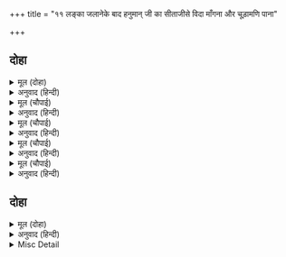 +++
title = "११ लङ्का जलानेके बाद हनुमान् जी का सीताजीसे विदा माँगना और चूड़ामणि पाना"

+++


## दोहा


<details><summary>मूल (दोहा)</summary>

पूँछ बुझाइ खोइ श्रम धरि लघु रूप बहोरि।  
जनकसुता कें आगें ठाढ़ भयउ कर जोरि॥ २६॥
</details>

<details><summary>अनुवाद (हिन्दी)</summary>

पूँछ बुझाकर, थकावट दूर करके और फिर छोटा-सा रूप धारण कर हनुमान् जी श्रीजानकीजीके सामने हाथ जोड़कर जा खडे़ हुए॥ २६॥
</details>

<details><summary>मूल (चौपाई)</summary>

मातु मोहि दीजे कछु चीन्हा।  
जैसें रघुनायक मोहि दीन्हा॥  
चूड़ामनि उतारि तब दयऊ।  
हरष समेत पवनसुत लयऊ॥
</details>

<details><summary>अनुवाद (हिन्दी)</summary>

[हनुमान् जीने कहा—] हे माता! मुझे कोई चिह्न (पहचान) दीजिये, जैसे श्रीरघुनाथजीने मुझे दिया था। तब सीताजीने चूड़ामणि उतारकर दी। हनुमान् जीने उसको हर्षपूर्वक ले लिया॥ १॥
</details>

<details><summary>मूल (चौपाई)</summary>

कहेहु तात अस मोर प्रनामा।  
सब प्रकार प्रभु पूरनकामा॥  
दीन दयाल बिरिदु संभारी।  
हरहु नाथ मम संकट भारी॥
</details>

<details><summary>अनुवाद (हिन्दी)</summary>

[जानकीजीने कहा—] हे तात! मेरा प्रणाम निवेदन करना और इस प्रकार कहना—हे प्रभु! यद्यपि आप सब प्रकारसे पूर्णकाम हैं (आपको किसी प्रकारकी कामना नहीं है), तथापि दीनों (दुखियों) पर दया करना आपका विरद है [और मैं दीन हूँ] अतःउस विरदको याद करके, हे नाथ! मेरे भारी संकटको दूर कीजिये॥ २॥
</details>

<details><summary>मूल (चौपाई)</summary>

तात सक्रसुत कथा सुनाएहु।  
बान प्रताप प्रभुहि समुझाएहु॥  
मास दिवस महुँ नाथु न आवा।  
तौ पुनि मोहि जिअत नहिं पावा॥
</details>

<details><summary>अनुवाद (हिन्दी)</summary>

हे तात! इन्द्रपुत्र जयन्तकी कथा (घटना) सुनाना और प्रभुको उनके बाणका प्रताप समझाना [स्मरण कराना]। यदि महीनेभरमें नाथ न आये तो फिर मुझे जीती न पायेंगे॥ ३॥
</details>

<details><summary>मूल (चौपाई)</summary>

कहु कपि केहि बिधि राखौं प्राना।  
तुम्हहू तात कहत अब जाना॥  
तोहि देखि सीतलि भइ छाती।  
पुनि मो कहुँ सोइ दिनु सो राती॥
</details>

<details><summary>अनुवाद (हिन्दी)</summary>

हे हनुमान्! कहो, मैं किस प्रकार प्राण रखूँ! हे तात! तुम भी अब जानेको कह रहे हो। तुमको देखकर छाती ठंडी हुई थी। फिर मुझे वही दिन और वही रात!॥ ४॥
</details>

## दोहा


<details><summary>मूल (दोहा)</summary>

जनकसुतहि समुझाइ करि बहु बिधि धीरजु दीन्ह।  
चरन कमल सिरु नाइ कपि गवनु राम पहिं कीन्ह॥ २७॥
</details>

<details><summary>अनुवाद (हिन्दी)</summary>

हनुमान् जीने जानकीजीको समझाकर बहुत प्रकारसे धीरज दिया और उनके चरणकमलोंमें सिर नवाकर श्रीरामजीके पास गमन किया॥ २७॥
</details>

<details><summary>Misc Detail</summary>


</details>
